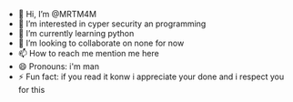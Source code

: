 - 👋 Hi, I’m @MRTM4M
- 👀 I’m interested in cyper security an programming
- 🌱 I’m currently learning python
- 💞️ I’m looking to collaborate on none for now
- 📫 How to reach me mention me here
- 😄 Pronouns: i'm man
- ⚡ Fun fact: if you read it konw i appreciate your done and i respect you for this

<!---
MRTM4M/MRTM4M is a ✨ special ✨ repository because its `README.md` (this file) appears on your GitHub profile.
You can click the Preview link to take a look at your changes.
--->
